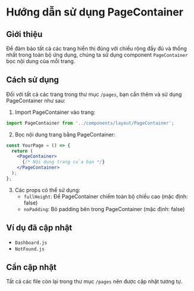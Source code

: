 # Hướng dẫn sử dụng PageContainer

## Giới thiệu
Để đảm bảo tất cả các trang hiển thị đúng với chiều rộng đầy đủ và thống nhất trong toàn bộ ứng dụng, chúng ta sử dụng component `PageContainer` bọc nội dung của mỗi trang.

## Cách sử dụng
Đối với tất cả các trang trong thư mục `/pages`, bạn cần thêm và sử dụng PageContainer như sau:

1. Import PageContainer vào trang:
```jsx
import PageContainer from '../components/layout/PageContainer';
```

2. Bọc nội dung trang bằng PageContainer:
```jsx
const YourPage = () => {
  return (
    <PageContainer>
      {/* Nội dung trang của bạn */}
    </PageContainer>
  );
};
```

3. Các props có thể sử dụng:
   - `fullHeight`: Để PageContainer chiếm toàn bộ chiều cao (mặc định: false)
   - `noPadding`: Bỏ padding bên trong PageContainer (mặc định: false)

## Ví dụ đã cập nhật
- `Dashboard.js`
- `NotFound.js`

## Cần cập nhật
Tất cả các file còn lại trong thư mục `/pages` nên được cập nhật tương tự. 